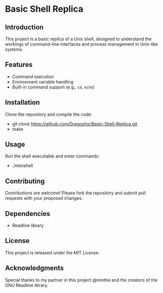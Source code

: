 # Basic Shell Replica

## Introduction
This project is a basic replica of a Unix shell, designed to understand the workings of command-line interfaces and process management in Unix-like systems.

## Features
- Command execution
- Environment variable handling
- Built-in command support (e.g., `cd`, `echo`)

## Installation
Clone the repository and compile the code:
- git clone https://github.com/Dragoshiz/Basic-Shell-Replica.git
- make

## Usage
Run the shell executable and enter commands:
- ./minishell

## Contributing
Contributions are welcome! Please fork the repository and submit pull requests with your proposed changes.

## Dependencies
- Readline library

## License
This project is released under the MIT License.

## Acknowledgments
Special thanks to my partner in this project @minthe and the creators of the GNU Readline library.
